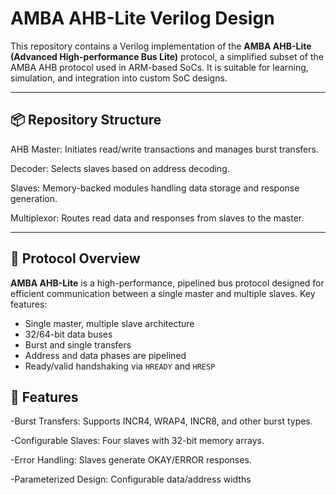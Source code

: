 # AMBA AHB-Lite Verilog Design

This repository contains a Verilog implementation of the **AMBA AHB-Lite (Advanced High-performance Bus Lite)** protocol, a simplified subset of the AMBA AHB protocol used in ARM-based SoCs. It is suitable for learning, simulation, and integration into custom SoC designs.

---

## 📦 Repository Structure

AHB Master: Initiates read/write transactions and manages burst transfers.

Decoder: Selects slaves based on address decoding.

Slaves: Memory-backed modules handling data storage and response generation.

Multiplexor: Routes read data and responses from slaves to the master.

---

## 📖 Protocol Overview

**AMBA AHB-Lite** is a high-performance, pipelined bus protocol designed for efficient communication between a single master and multiple slaves. Key features:
- Single master, multiple slave architecture
- 32/64-bit data buses
- Burst and single transfers
- Address and data phases are pipelined
- Ready/valid handshaking via `HREADY` and `HRESP`

## 📖 Features
-Burst Transfers: Supports INCR4, WRAP4, INCR8, and other burst types.

-Configurable Slaves: Four slaves with 32-bit memory arrays.

-Error Handling: Slaves generate OKAY/ERROR responses.

-Parameterized Design: Configurable data/address widths 

